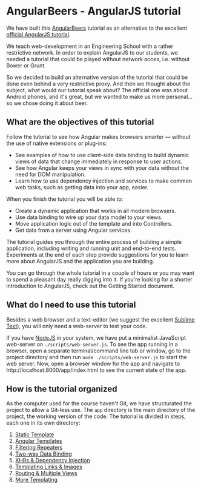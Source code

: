 # AngularBeers - AngularJS tutorial #

We have built this [AngularBeers](https://github.com/LostInBrittany/angular-beers) tutorial as an alternative to the excellent [official AngularJS tutorial](https://docs.angularjs.org/tutorial/).

We teach web-development in an Engineering School with a rather restrictive network. In order to explain AngularJS to our students, we needed a tutorial that could be played without network acces, i.e. without Bower or Grunt. 

So we decided to build an alternative version of the tutorial that could be done even behind a very restrictive proxy. And then we thought about the subject, what would our tutorial speak about? The official one was about Android phones, and it's great, but we wanted to make us more personal... so we chose doing it about beer.

## What are the objectives of this tutorial ##

Follow the tutorial to see how Angular makes browsers smarter — without the use of native extensions or plug-ins:

+ See examples of how to use client-side data binding to build dynamic views of data that change immediately in response to user actions.
+ See how Angular keeps your views in sync with your data without the need for DOM manipulation.
+ Learn how to use dependency injection and services to make common web tasks, such as getting data into your app, easier.

When you finish the tutorial you will be able to:

+ Create a dynamic application that works in all modern browsers.
+ Use data binding to wire up your data model to your views.
+ Move application logic out of the template and into Controllers.
+ Get data from a server using Angular services.

The tutorial guides you through the entire process of building a simple application, including writing and running unit and end-to-end tests. Experiments at the end of each step provide suggestions for you to learn more about AngularJS and the application you are building.

You can go through the whole tutorial in a couple of hours or you may want to spend a pleasant day really digging into it. If you're looking for a shorter introduction to AngularJS, check out the Getting Started document.

## What do I need to use this tutorial ##

Besides a web browser and a text-editor (we suggest the excellent [Sublime Text](http://www.sublimetext.com/)), you will only need a web-server to test your code.

If you have [NodeJS](http://nodejs.org) in your system, we have put a minimalist JavaScript web-server on `./scripts/web-server.js`. To see the app running in a browser, open a separate terminal/command line tab or window, go to the project directory and then run `node ./scripts/web-server.js` to start the web server. Now, open a browser window for the app and navigate to http://localhost:8000/app/index.html to see the current state of the app.

## How is the tutorial organized ##

As the computer used for the course haven't Git, we have structurated the project to allow a Git-less use. The `app` directory is the main directory of the project, the working version of the code. The tutorial is divided in steps, each one in its own directory:

1. [Static Template](./step-01/)
1. [Angular Templates](./step-02/)
1. [Filtering Repeaters](./step-03/)
1. [Two-way Data Binding](./step-04/)
1. [XHRs & Dependency Injection](./step-05/)
1. [Templating Links & Images](./step-06/)
1. [Routing & Multiple Views](./step-07/)
1. [More Templating](./step-08/)
